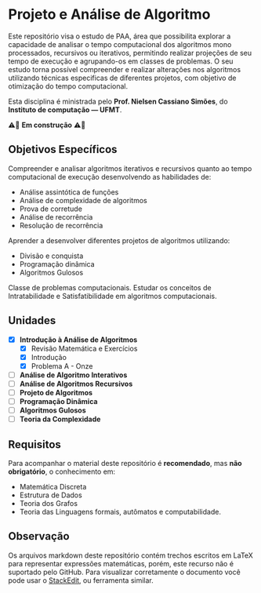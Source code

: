 ﻿# Projeto e Análise de Algoritmo

Este repositório visa o estudo de PAA, área que possibilita explorar a capacidade de analisar o tempo computacional dos algoritmos mono processados, recursivos ou iterativos, permitindo realizar projeções de seu tempo de execução e agrupando-os em classes de problemas.
 O seu estudo torna possível compreender e realizar alterações nos algoritmos utilizando técnicas especificas de diferentes projetos, com objetivo de otimização do tempo computacional.

Esta disciplina é ministrada pelo **Prof. Nielsen Cassiano Simões**, do **Instituto de computação — UFMT**.

⚠️🔧 **Em construção** ⚠️🔧

## Objetivos Específicos
Compreender e analisar algoritmos iterativos e recursivos quanto ao tempo computacional de
execução desenvolvendo as habilidades de:
- Análise assintótica de funções
- Análise de complexidade de algoritmos
- Prova de corretude
- Análise de recorrência
- Resolução de recorrência 

Aprender a desenvolver diferentes projetos de algoritmos utilizando:
- Divisão e conquista
- Programação dinâmica
- Algoritmos Gulosos

Classe de problemas computacionais. 
Estudar os conceitos de Intratabilidade e Satisfatibilidade em algoritmos computacionais.

## Unidades
- [x] **Introdução à Análise de Algoritmos**
	- [x] Revisão Matemática e Exercícios
	- [x] Introdução
	- [x] Problema A - Onze
- [ ] **Análise de Algoritmo Interativos**
- [ ] **Análise de Algoritmos Recursivos**
- [ ] **Projeto de Algoritmos**
- [ ] **Programação Dinâmica**
- [ ] **Algoritmos Gulosos** 
- [ ] **Teoria da Complexidade**

## Requisitos
Para acompanhar o material deste repositório é **recomendado**, mas **não obrigatório**, o conhecimento em:
- Matemática Discreta
- Estrutura de Dados
- Teoria dos Grafos
- Teoria das Linguagens formais, autômatos e computabilidade.

## Observação
 Os arquivos markdown deste repositório contém trechos escritos em LaTeX para representar expressões matemáticas, porém, este recurso não é suportado pelo GitHub. Para visualizar corretamente o documento você pode usar o [StackEdit](https://stackedit.io/), ou ferramenta similar.
